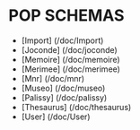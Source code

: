 # POP SCHEMAS
 
- [Import] (/doc/Import)
- [Joconde] (/doc/joconde)
- [Memoire] (/doc/memoire)
- [Merimee] (/doc/merimee)
- [Mnr] (/doc/mnr)
- [Museo] (/doc/museo)
- [Palissy] (/doc/palissy)
- [Thesaurus] (/doc/thesaurus)
- [User] (/doc/User)
